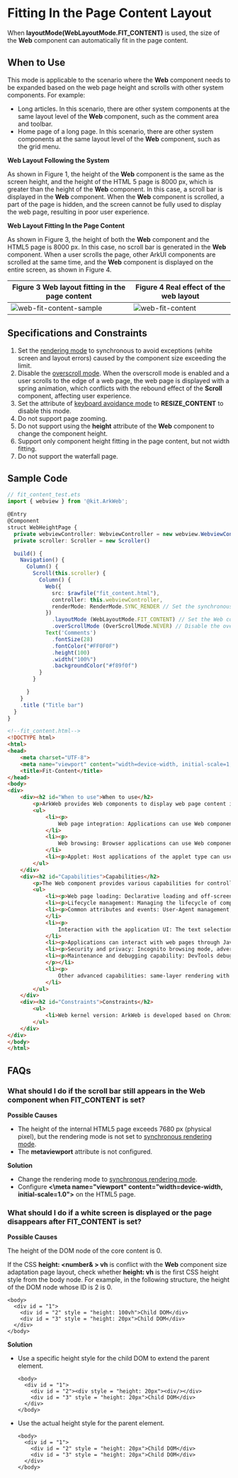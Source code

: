 # Fitting In the Page Content Layout

When **layoutMode(WebLayoutMode.FIT_CONTENT)** is used, the size of the **Web** component can automatically fit in the page content.

## When to Use

This mode is applicable to the scenario where the **Web** component needs to be expanded based on the web page height and scrolls with other system components. For example:

- Long articles. In this scenario, there are other system components at the same layout level of the **Web** component, such as the comment area and toolbar.
- Home page of a long page. In this scenario, there are other system components at the same layout level of the **Web** component, such as the grid menu.

**Web Layout Following the System**

As shown in Figure 1, the height of the **Web** component is the same as the screen height, and the height of the HTML 5 page is 8000 px, which is greater than the height of the **Web** component. In this case, a scroll bar is displayed in the **Web** component. When the **Web** component is scrolled, a part of the page is hidden, and the screen cannot be fully used to display the web page, resulting in poor user experience.

**Web Layout Fitting In the Page Content**

As shown in Figure 3, the height of both the **Web** component and the HTML5 page is 8000 px. In this case, no scroll bar is generated in the **Web** component. When a user scrolls the page, other ArkUI components are scrolled at the same time, and the **Web** component is displayed on the entire screen, as shown in Figure 4.

| Figure 3 Web layout fitting in the page content| Figure 4 Real effect of the web layout|
| --- | --- |
| ![web-fit-content-sample](figures/arkweb-layoutmode-fit-content.png) | ![web-fit-content](figures/web-fit-content.gif) |

## Specifications and Constraints

1. Set the [rendering mode](web-render-mode.md) to synchronous to avoid exceptions (white screen and layout errors) caused by the component size exceeding the limit.
2. Disable the [overscroll mode](../reference/apis-arkweb/arkts-basic-components-web-attributes.md#overscrollmode11). When the overscroll mode is enabled and a user scrolls to the edge of a web page, the web page is displayed with a spring animation, which conflicts with the rebound effect of the **Scroll** component, affecting user experience.
3. Set the attribute of [keyboard avoidance mode](../reference/apis-arkweb/arkts-basic-components-web-attributes.md#keyboardavoidmode12) to **RESIZE_CONTENT** to disable this mode.
4. Do not support page zooming.
5. Do not support using the **height** attribute of the **Web** component to change the component height.
6. Support only component height fitting in the page content, but not width fitting.
7. Do not support the waterfall page.

## Sample Code

```typescript
// fit_content_test.ets
import { webview } from '@kit.ArkWeb';

@Entry
@Component
struct WebHeightPage {
  private webviewController: WebviewController = new webview.WebviewController()
  private scroller: Scroller = new Scroller()

  build() {
    Navigation() {
      Column() {
        Scroll(this.scroller) {
          Column() {
            Web({
              src: $rawfile("fit_content.html"),
              controller: this.webviewController,
              renderMode: RenderMode.SYNC_RENDER // Set the synchronous rendering mode.
            })
              .layoutMode (WebLayoutMode.FIT_CONTENT) // Set the Web component size to fit in the page content.
              .overScrollMode (OverScrollMode.NEVER) // Disable the overscroll mode.
            Text('Comments')
              .fontSize(28)
              .fontColor("#FF0F0F")
              .height(100)
              .width("100%")
              .backgroundColor("#f89f0f")
          }
        }

      }
    }
    .title ("Title bar")
  }
}
```

```html
<!--fit_content.html-->
<!DOCTYPE html>
<html>
<head>
    <meta charset="UTF-8">
    <meta name="viewport" content="width=device-width, initial-scale=1, user-scalable=no">
    <title>Fit-Content</title>
</head>
<body>
<div>
    <div><h2 id="When to use">When to use</h2>
        <p>ArkWeb provides Web components to display web page content in applications. The common application scenarios are as follows:</p>;
        <ul>
            <li><p>
                Web page integration: Applications can use Web components to embed web page content to reduce development costs and improve development and operation efficiency.</p> 
            </li>
            <li><p>
                Web browsing: Browser applications can use Web components to open third-party web pages, browse web pages in traceless mode, and set advertisement blocking.</p>
            </li>
            <li><p>Applet: Host applications of the applet type can use web components to render applet pages. </p></li>
        </ul>
    </div>
    <div><h2 id="Capabilities">Capabilities</h2>
        <p>The Web component provides various capabilities for controlling web pages, including: </p>;
        <ul>
            <li><p>Web page loading: Declarative loading and off-screen loading of web pages. </p></li>
            <li><p>Lifecycle management: Managing the lifecycle of components and notifying web pages of loading status changes. </p></li>
            <li><p>Common attributes and events: User-Agent management, cookie and storage management, font and dark mode management, and permission management. </p>
            </li>
            <li><p>
                Interaction with the application UI: The text selection menu, context menu, and file upload page can be customized to interact with the application UI. </p>
            </li>
            <li><p>Applications can interact with web pages through JavaScriptProxy. </p></li>
            <li><p>Security and privacy: Incognito browsing mode, advertisement blocking, and Advanced Security mode. </p></li>
            <li><p>Maintenance and debugging capability: DevTools debugging and Crashpad (used to collect Web component crash information).
            </p></li>
            <li><p>
                Other advanced capabilities: same-layer rendering with system components, network and media playback takeover, and custom input method for Web component text boxes. </p>
            </li>
        </ul>
    </div>
    <div><h2 id="Constraints">Constraints</h2>
        <ul>
            <li>Web kernel version: ArkWeb is developed based on Chromium M114.</li>
        </ul>
    </div>
</div>
</body>
</html>
```

## FAQs

### What should I do if the scroll bar still appears in the Web component when FIT_CONTENT is set?

**Possible Causes**

- The height of the internal HTML5 page exceeds 7680 px (physical pixel), but the rendering mode is not set to [synchronous rendering mode](web-render-mode.md).
- The **metaviewport** attribute is not configured.

**Solution**

- Change the rendering mode to [synchronous rendering mode](web-render-mode.md).
- Configure **<\meta name="viewport" content="width=device-width, initial-scale=1.0">** on the HTML5 page.


### What should I do if a white screen is displayed or the page disappears after FIT_CONTENT is set?

**Possible Causes**

The height of the DOM node of the core content is 0.

If the CSS **height: <number& > vh** is conflict with the **Web** component size adaptation page layout, check whether **height: vh** is the first CSS height style from the body node. For example, in the following structure, the height of the DOM node whose ID is 2 is 0.

```
<body>
  <div id = "1">
    <div id = "2" style = "height: 100vh">Child DOM</div>
    <div id = "3" style = "height: 20px">Child DOM</div>
  </div>
</body>
```

**Solution**

- Use a specific height style for the child DOM to extend the parent element.

  ```
  <body>
    <div id = "1">
      <div id = "2"><div style = "height: 20px"><div/></div>
      <div id = "3" style = "height: 20px">Child DOM</div>
    </div>
  </body>
  ```

- Use the actual height style for the parent element.

  ```
  <body>
    <div id = "1">
      <div id = "2" style = "height: 20px">Child DOM</div>
      <div id = "3" style = "height: 20px">Child DOM</div>
    </div>
  </body>
  ```
